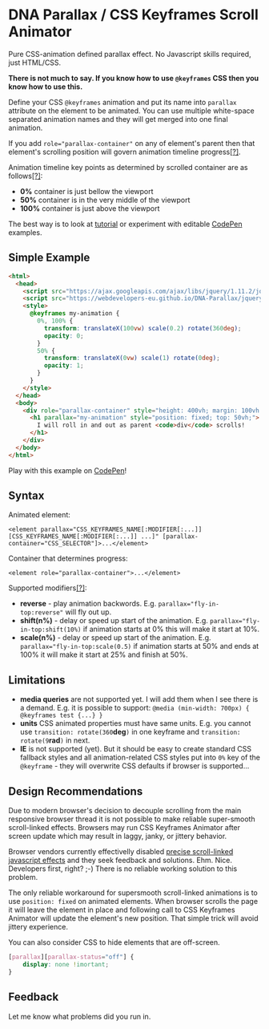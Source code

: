 # DNA Parallax / CSS Keyframes Scroll Animator
Pure CSS-animation defined parallax effect. No Javascript skills required, just HTML/CSS.

**There is not much to say. If you know how to use `@keyframes` CSS then you know how to use this.**

Define your CSS `@keyframes` animation and put its name into `parallax` attribute on the element to be animated. You can use multiple white-space separated animation names and they will get merged into one final animation. 

If you add `role="parallax-container"` on any of element's parent then that element's scrolling position will govern animation timeline progress[[?]](https://webdevelopers-eu.github.io/DNA-Parallax/tutorial/#s7).

Animation timeline key points as determined by scrolled container are as follows[[?]](https://webdevelopers-eu.github.io/DNA-Parallax/tutorial/#s7):
* **0%** container is just bellow the viewport
* **50%** container is in the very middle of the viewport
* **100%** container is just above the viewport

The best way is to look at [tutorial](https://webdevelopers-eu.github.io/DNA-Parallax/tutorial/) or experiment with editable [CodePen](https://codepen.io/webdevelopers/pen/PVGKKO?editors=1100) examples.

## Simple Example
```HTML
<html>
  <head>
	<script src="https://ajax.googleapis.com/ajax/libs/jquery/1.11.2/jquery.min.js"></script>
	<script src="https://webdevelopers-eu.github.io/DNA-Parallax/jquery.parallax.js"></script>
	<style>
	  @keyframes my-animation {
		0%, 100% {
		  transform: translateX(100vw) scale(0.2) rotate(360deg);
		  opacity: 0;
		}
		50% {
		  transform: translateX(0vw) scale(1) rotate(0deg);
		  opacity: 1;
		}
	  }
	</style>
  </head>
  <body>
	<div role="parallax-container" style="height: 400vh; margin: 100vh 0px; overflow-x: hidden;">
	  <h1 parallax="my-animation" style="position: fixed; top: 50vh;">
		I will roll in and out as parent <code>div</code> scrolls!
	  </h1>
	</div>
  </body>
</html>
```
Play with this example on [CodePen](https://codepen.io/webdevelopers/pen/XOaoog?editors=1000)!

## Syntax

Animated element:
```
<element parallax="CSS_KEYFRAMES_NAME[:MODIFIER[:...]] [CSS_KEYFRAMES_NAME[:MODIFIER[:...]] ...]" [parallax-container="CSS_SELECTOR"]>...</element>
```
Container that determines progress:
```
<element role="parallax-container">...</element>
```

Supported modifiers[[?]](https://webdevelopers-eu.github.io/DNA-Parallax/tutorial/#s4):
* **reverse** - play animation backwords. E.g. ```parallax="fly-in-top:reverse"``` will fly out up.
* **shift(n%)** - delay or speed up start of the animation. E.g. ```parallax="fly-in-top:shift(10%)``` if animation starts at 0% this will make it start at 10%.
* **scale(n%)** - delay or speed up start of the animation. E.g. ```parallax="fly-in-top:scale(0.5)``` if animation starts at 50% and ends at 100% it will make it start at 25% and finish at 50%.

## Limitations
* **media queries** are not supported yet. I will add them when I see there is a demand. E.g. it is possible to support: ```@media (min-width: 700px) { @keyframes test {...} }```
* **units** CSS animated properties must have same units. E.g. you cannot use `transition: rotate(360`**deg**`)` in one keyframe and `transition: rotate(9`**rad**`)` in next.
* **IE** is not supported (yet). But it should be easy to create standard CSS fallback styles and all animation-related CSS styles put into `0%` key of the `@keyframe` - they will overwrite CSS defaults if browser is supported...

## Design Recommendations
Due to modern browser's decision to decouple scrolling from the main responsive browser thread it is not possible to make reliable super-smooth scroll-linked effects. Browsers may run CSS Keyframes Animator after screen update which may result in laggy, janky, or jittery behavior.

Browser vendors currently effectivelly disabled [precise scroll-linked javascript effects](https://developer.mozilla.org/en-US/docs/Mozilla/Performance/Scroll-linked_effects) and they seek feedback and solutions. Ehm. Nice. Developers first, right? ;-) There is no reliable working solution to this problem.

The only reliable workaround for supersmooth scroll-linked animations is to use `position: fixed` on animated elements. When browser scrolls the page it will leave the element in place and following call to CSS Keyframes Animator will update the element's new position. That simple trick will avoid jittery experience.

You can also consider CSS to hide elements that are off-screen.
```css
[parallax][parallax-status="off"] {
	display: none !imortant;
}
```

## Feedback
Let me know what problems did you run in.
